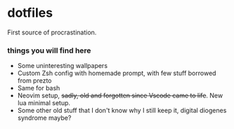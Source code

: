# dotfiles

First source of procrastination.

### things you will find here

* Some uninteresting wallpapers
* Custom Zsh config with homemade prompt, with few stuff borrowed from prezto
* Same for bash
* Neovim setup, ~~sadly, old and forgotten since Vscode came to life~~. New lua minimal setup.
* Some other old stuff that I don't know why I still keep it, digital diogenes syndrome maybe?
